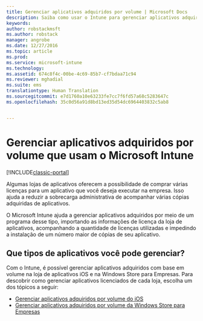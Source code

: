 ```yaml
---
title: Gerenciar aplicativos adquiridos por volume | Microsoft Docs
description: Saiba como usar o Intune para gerenciar aplicativos adquiridos no volume de uma loja de aplicativos.
keywords: 
author: robstackmsft
ms.author: robstack
manager: angrobe
ms.date: 12/27/2016
ms.topic: article
ms.prod: 
ms.service: microsoft-intune
ms.technology: 
ms.assetid: 674c8f4c-00be-4c69-85b7-cf7bdaa71c94
ms.reviewer: mghadial
ms.suite: ems
translationtype: Human Translation
ms.sourcegitcommit: e7d1760a10e63233fe7cc7f6fd57a68c5283647c
ms.openlocfilehash: 35c0d56a91d8bd13ed35d54dc6964403832c5ab8


---
```


# <a name="manage-volume-purchased-apps-using-microsoft-intune"></a>Gerenciar aplicativos adquiridos por volume que usam o Microsoft Intune

[!INCLUDE[classic-portal](../includes/classic-portal.md)]

Algumas lojas de aplicativos oferecem a possibilidade de comprar várias licenças para um aplicativo que você deseja executar na empresa. Isso ajuda a reduzir a sobrecarga administrativa de acompanhar várias cópias adquiridas de aplicativos.

O Microsoft Intune ajuda a gerenciar aplicativos adquiridos por meio de um programa desse tipo, importando as informações de licença da loja de aplicativos, acompanhando a quantidade de licenças utilizadas e impedindo a instalação de um número maior de cópias de seu aplicativo.

## <a name="which-types-of-apps-can-you-manage"></a>Que tipos de aplicativos você pode gerenciar?

Com o Intune, é possível gerenciar aplicativos adquiridos com base em volume na loja de aplicativos iOS e na Windows Store para Empresas.
Para descobrir como gerenciar aplicativos licenciados de cada loja, escolha um dos tópicos a seguir:

- [Gerenciar aplicativos adquiridos por volume do iOS](manage-ios-apps-you-purchased-through-a-volume-purchase-program-with-microsoft-intune.md)
- [Gerenciar aplicativos adquiridos por volume da Windows Store para Empresas](manage-apps-you-purchased-from-the-windows-store-for-business-with-microsoft-intune.md)



<!--HONumber=Dec16_HO5-->


